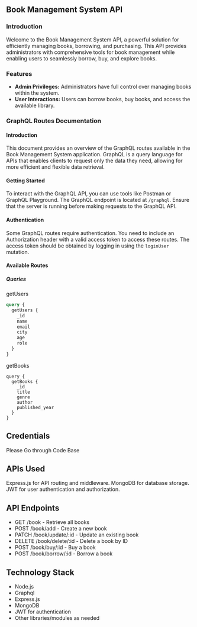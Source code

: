 ## Book Management System API

### Introduction

Welcome to the Book Management System API, a powerful solution for efficiently managing books, borrowing, and purchasing. This API provides administrators with comprehensive tools for book management while enabling users to seamlessly borrow, buy, and explore books.

### Features

- **Admin Privileges:** Administrators have full control over managing books within the system.
- **User Interactions:** Users can borrow books, buy books, and access the available library.

### GraphQL Routes Documentation

#### Introduction

This document provides an overview of the GraphQL routes available in the Book Management System application. GraphQL is a query language for APIs that enables clients to request only the data they need, allowing for more efficient and flexible data retrieval.

#### Getting Started

To interact with the GraphQL API, you can use tools like Postman or GraphQL Playground. The GraphQL endpoint is located at `/graphql`. Ensure that the server is running before making requests to the GraphQL API.

#### Authentication

Some GraphQL routes require authentication. You need to include an Authorization header with a valid access token to access these routes. The access token should be obtained by logging in using the `loginUser` mutation.

#### Available Routes

##### Queries
getUsers
```graphql
query {
  getUsers {
    _id
    name
    email
    city
    age
    role
  }
}
```
getBooks
```
query {
  getBooks {
    _id
    title
    genre
    author
    published_year
  }
}

```


## Credentials
Please Go through Code Base

## APIs Used
Express.js for API routing and middleware.
MongoDB for database storage.
JWT for user authentication and authorization.

## API Endpoints

- GET /book - Retrieve all books
- POST /book/add - Create a new book
- PATCH /book/update/:id - Update an existing book
- DELETE /book/delete/:id - Delete a book by ID
- POST /book/buy/:id - Buy a book
- POST /book/borrow/:id - Borrow a book

## Technology Stack
- Node.js<br>
- Graphql<br>
- Express.js<br>
- MongoDB<br>
- JWT for authentication<br>
- Other libraries/modules as needed
